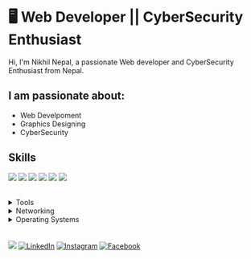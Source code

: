# 🖥 Web Developer || CyberSecurity Enthusiast

Hi, I'm Nikhil Nepal, a passionate Web developer and CyberSecurity Enthusiast from Nepal.

## I am passionate about:

- Web Develpoment
- Graphics Designing
- CyberSecurity

## Skills

<img src="https://img.shields.io/badge/HTML5-ff7851" /> <img src="https://img.shields.io/badge/CSS3-44b2fb" /> <img src="https://img.shields.io/badge/JavaScript -ffc742" /> <img src="https://img.shields.io/badge/Bootstrap -563d7c" />
<img src="https://img.shields.io/badge/React%20-30a8fe" />
<img src="https://img.shields.io/badge/Photoshop -30a8fe" />

</br>
<details>
	<summary>Tools</summary>
	<ul>
    <li>Visual Studio Code</li>
		<li>Adobe Photoshop</li>
		<li>Adobe XD</li>
    <li>Github</li>
    <li>Pycharm</li>
   </ul>

</details>
<details>
	<summary>Networking</summary>
	<ul>
		<li>Routing & Switching</li>			
		<li>Network Security</li>
		<li>Firewall</li>
		<li>Intrusion Detection System(IDS)</li>
		<li>Virtual Private Network(VPN)</li>
	</ul>
</details>

<details>
	<summary>Operating Systems</summary>
	<ul>
		<li>Windows</li>
    <li>Linux</li>
	</ul>
</details>
</br>
</br>
<a href="http://nepalnikhil.com.np/assets/images/nikhil-cv.pdf"><img src="https://img.shields.io/badge/🔽Download_My_CV-002366"/></a>
<a href="https://www.linkedin.com/in/nikhilxnepal/"><img src="https://img.shields.io/badge/LinkedIn-%230077B5.svg?&style=flat-square&logo=linkedin&logoColor=white" alt="LinkedIn"></a>
<a href="https://www.instagram.com/nikhilxnepal/"><img src="https://img.shields.io/badge/Instagram-%23E4405F.svg?&style=flat-square&logo=instagram&logoColor=white" alt="Instagram"></a>
<a href="https://www.facebook.com/nikhilxnepal"><img src="https://img.shields.io/badge/Facebook-%231877F2.svg?&style=flat-square&logo=facebook&logoColor=white" alt="Facebook"></a>

